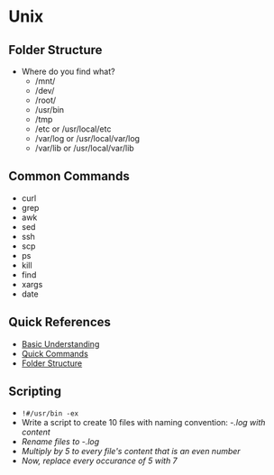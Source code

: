 # Unix

## Folder Structure
* Where do you find what?
  * /mnt/
  * /dev/
  * /root/
  * /usr/bin
  * /tmp
  * /etc or /usr/local/etc
  * /var/log or /usr/local/var/log
  * /var/lib or /usr/local/var/lib

## Common Commands
* curl
* grep
* awk
* sed
* ssh
* scp
* ps
* kill
* find
* xargs
* date

## Quick References
* [Basic Understanding ](http://bash.cyberciti.biz/guide/Main_Page)
* [Quick Commands](http://www.thegeekstuff.com/2010/11/50-linux-commands/)
* [Folder Structure](http://www.tecmint.com/linux-directory-structure-and-important-files-paths-explained/)

## Scripting
 * ```!#/usr/bin -ex```
  * Write a script to create 10 files with naming convention: <YYYY-MM-DD>-<i>.log with content <i>
  * Rename files to <DD-MM-YYY>-<i>.log
  * Multiply by 5 to every file's content that is an even number
  * Now, replace every occurance of 5 with 7
